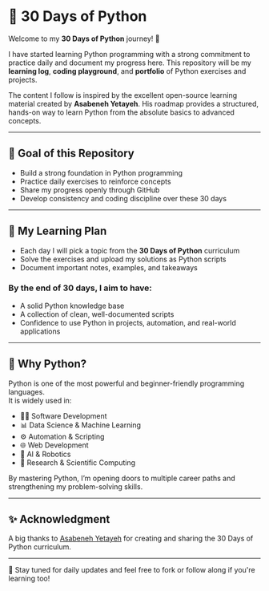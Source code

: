 # 🐍 30 Days of Python

Welcome to my **30 Days of Python** journey! 🚀

I have started learning Python programming with a strong commitment to practice daily and document my progress here. This repository will be my **learning log**, **coding playground**, and **portfolio** of Python exercises and projects.

The content I follow is inspired by the excellent open-source learning material created by **Asabeneh Yetayeh**. His roadmap provides a structured, hands-on way to learn Python from the absolute basics to advanced concepts.

---

## 🎯 Goal of this Repository

- Build a strong foundation in Python programming  
- Practice daily exercises to reinforce concepts  
- Share my progress openly through GitHub  
- Develop consistency and coding discipline over these 30 days  

---

## 📅 My Learning Plan

- Each day I will pick a topic from the **30 Days of Python** curriculum  
- Solve the exercises and upload my solutions as Python scripts  
- Document important notes, examples, and takeaways  

### By the end of 30 days, I aim to have:

- A solid Python knowledge base  
- A collection of clean, well-documented scripts  
- Confidence to use Python in projects, automation, and real-world applications  

---

## 🚀 Why Python?

Python is one of the most powerful and beginner-friendly programming languages.  
It is widely used in:

- 🧑‍💻 Software Development  
- 📊 Data Science & Machine Learning  
- ⚙️ Automation & Scripting  
- 🌐 Web Development  
- 🤖 AI & Robotics  
- 🔬 Research & Scientific Computing  

By mastering Python, I’m opening doors to multiple career paths and strengthening my problem-solving skills.

---

## ✨ Acknowledgment

A big thanks to [Asabeneh Yetayeh](https://github.com/Asabeneh/30-Days-Of-Python) for creating and sharing the 30 Days of Python curriculum.


---

📌 Stay tuned for daily updates and feel free to fork or follow along if you're learning too!
